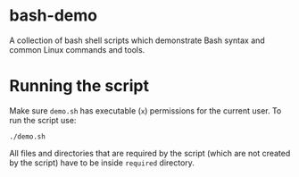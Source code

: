 # bash-demo
A collection of bash shell scripts which demonstrate Bash syntax and common Linux commands and tools.

# Running the script

Make sure `demo.sh` has executable (`x`) permissions for the current user.
To run the script use:
```
./demo.sh
```

All files and directories that are required by the script (which are not created by the script) have to be inside `required` directory.
